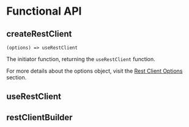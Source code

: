 # Functional API

## createRestClient

`(options) => useRestClient`

The initiator function, returning the `useRestClient` function.

For more details about the options object, visit the [Rest Client Options](/api/rest-client-options) section.

## useRestClient



## restClientBuilder